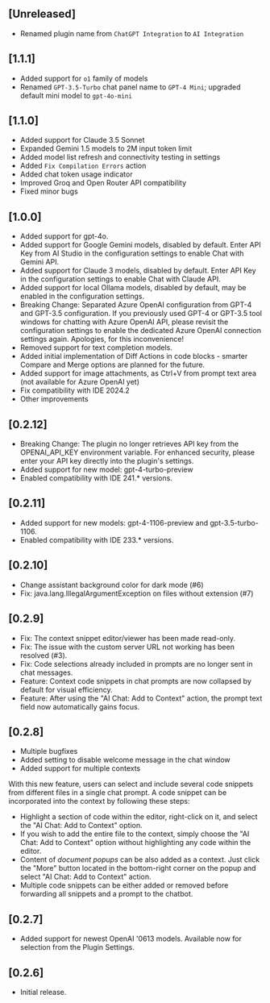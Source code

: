 <!-- Keep a Changelog guide -> https://keepachangelog.com -->

## [Unreleased]
+ Renamed plugin name from `ChatGPT Integration` to `AI Integration`

## [1.1.1]
+ Added support for `o1` family of models
+ Renamed `GPT-3.5-Turbo` chat panel name to `GPT-4 Mini`; upgraded default mini model to `gpt-4o-mini`

## [1.1.0]
+ Added support for Claude 3.5 Sonnet
+ Expanded Gemini 1.5 models to 2M input token limit
+ Added model list refresh and connectivity testing in settings
+ Added `Fix Compilation Errors` action
+ Added chat token usage indicator
+ Improved Groq and Open Router API compatibility
+ Fixed minor bugs

## [1.0.0]
+ Added support for gpt-4o.
+ Added support for Google Gemini models, disabled by default. Enter API Key from AI Studio in the configuration settings to enable Chat with Gemini API.
+ Added support for Claude 3 models, disabled by default. Enter API Key in the configuration settings to enable Chat with Claude API.
+ Added support for local Ollama models, disabled by default, may be enabled in the configuration settings.
+ Breaking Change: Separated Azure OpenAI configuration from GPT-4 and GPT-3.5 configuration. If you previously used GPT-4 or GPT-3.5 tool windows for chatting with Azure OpenAI API, please revisit the configuration settings to enable the dedicated Azure OpenAI connection settings again. Apologies, for this inconvenience!
+ Removed support for text completion models.
+ Added initial implementation of Diff Actions in code blocks - smarter Compare and Merge options are planned for the future.
+ Added support for image attachments, as Ctrl+V from prompt text area (not available for Azure OpenAI yet)
+ Fix compatibility with IDE 2024.2
+ Other improvements

## [0.2.12]
+ Breaking Change: The plugin no longer retrieves API key from the OPENAI_API_KEY environment variable. For enhanced security, please enter your API key directly into the plugin's settings.
+ Added support for new model: gpt-4-turbo-preview
+ Enabled compatibility with IDE 241.* versions.

## [0.2.11]
+ Added support for new models: gpt-4-1106-preview and gpt-3.5-turbo-1106.
+ Enabled compatibility with IDE 233.* versions.

## [0.2.10]
+ Change assistant background color for dark mode (#6)
+ Fix: java.lang.IllegalArgumentException on files without extension (#7)

## [0.2.9]
+ Fix: The context snippet editor/viewer has been made read-only.
+ Fix: The issue with the custom server URL not working has been resolved (#3).
+ Fix: Code selections already included in prompts are no longer sent in chat messages.
+ Feature: Context code snippets in chat prompts are now collapsed by default for visual efficiency.
+ Feature: After using the "AI Chat: Add to Context" action, the prompt text field now automatically gains focus.

## [0.2.8]
+ Multiple bugfixes
+ Added setting to disable welcome message in the chat window
+ Added support for multiple contexts

With this new feature, users can select and include several code snippets from different files in a single chat prompt. A code snippet can be incorporated into the context by following these steps:

- Highlight a section of code within the editor, right-click on it, and select the "AI Chat: Add to Context" option.
- If you wish to add the entire file to the context, simply choose the "AI Chat: Add to Context" option without highlighting any code within the editor.
- Content of _document popups_ can be also added as a context. Just click the "More" button located in the bottom-right corner on the popup and select "AI Chat: Add to Context" action.
- Multiple code snippets can be either added or removed before forwarding all snippets and a prompt to the chatbot.

## [0.2.7]
+ Added support for newest OpenAI '0613 models. Available now for selection from the Plugin Settings.

## [0.2.6]
+ Initial release.
